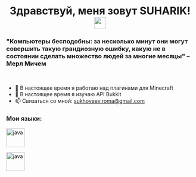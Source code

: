 <h1 align="center">Здравствуй, меня зовут SUHARIK! <img src="https://github.com/blackcater/blackcater/raw/main/images/Hi.gif" height="32"/></h1>
<h3>"Компьютеры бесподобны: за несколько минут они могут совершить такую грандиозную ошибку, какую не в состоянии сделать множество людей за многие месяцы" – Мерл Мичем</h3>
<p><br></p>

- 🔭 В настоящее время я работаю над плагинами для Minecraft
- 🌱 В настоящее время я изучаю API Bukkit
- 📫 Связаться со мной: sukhoveev.roma@gmail.com

### Мои языки:
<p align="left">
<p><img src="https://github.com/SUHARIKRomka/SUHARIKRomka/blob/main/resources/CSharpLogo.png" alt="java" height="50"/>  </p>
<img src="https://github.com/SUHARIKRomka/SUHARIKRomka/blob/main/resources/JavaLogo.png" alt="java" height="50"/>
